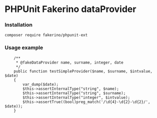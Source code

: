 PHPUnit Fakerino dataProvider
=============================

### Installation

`composer require fakerino/phpunit-ext`

### Usage example
```
    /**
     * @fakeDataProvider name, surname, integer, date
     */
    public function testSimpleProvider($name, $surname, $intvalue, $date)
    {
        var_dump($date);
        $this->assertInternalType("string", $name);
        $this->assertInternalType("string", $surname);
        $this->assertInternalType("integer", $intvalue);
        $this->assertTrue((bool)preg_match('/\d{4}-\d{2}-\d{2}/', $date));
    }
```